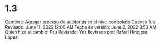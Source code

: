 # 1.3

Cambios: Agregar proceso de auditorías en el nivel controlado
Cuando fue Revisado: June 11, 2022 12:00 AM
Fecha de  versión: June 2, 2022 8:53 AM
Quien hizo el cambio: Pau
Revisado: Yes
Revisado por: Rafael Hinojosa López
